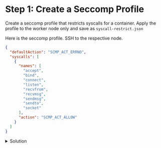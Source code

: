 # Step 1: Create a Seccomp Profile

Create a seccomp profile that restricts syscalls for a container. Apply the profile to the worker node only and save as `syscall-restrict.json`

Here is the seccomp profile. SSH to the respective node.

```json
{
  "defaultAction": "SCMP_ACT_ERRNO",
  "syscalls": [
    {
      "names": [
        "accept",
        "bind",
        "connect",
        "listen",
        "recvfrom",
        "recvmsg",
        "sendmsg",
        "sendto",
        "socket"
      ],
      "action": "SCMP_ACT_ALLOW"
    }
  ]
}
```



<details>
  <summary>Solution</summary>

* Copy this seccomp profile
```json
{
  "defaultAction": "SCMP_ACT_ERRNO",
  "syscalls": [
    {
      "names": [
        "accept",
        "bind",
        "connect",
        "listen",
        "recvfrom",
        "recvmsg",
        "sendmsg",
        "sendto",
        "socket"
      ],
      "action": "SCMP_ACT_ALLOW"
    }
  ]
}
```

* Copy the profile as `syscall-restrict.json` to the Kubernetes worker node.
```sh
sudo mkdir -p /var/lib/kubelet/seccomp
sudo cp syscall-restrict.json /var/lib/kubelet/seccomp/
```

</details>
